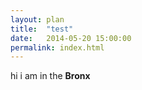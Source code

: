 ```yaml
---
layout: plan
title:  "test"
date:   2014-05-20 15:00:00
permalink: index.html
---
```


hi i am in the **Bronx**
